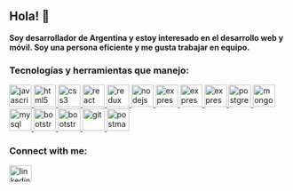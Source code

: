 ## Hola! 👋

**Soy desarrollador de Argentina y estoy interesado en el desarrollo web y móvil. Soy una persona eficiente y me gusta trabajar en equipo.**

### Tecnologías y herramientas que manejo:

<p align="left"> 
    <a href="https://developer.mozilla.org/en-US/docs/Web/JavaScript/" target="_blank" rel="noreferrer">
        <img
			src="https://user-images.githubusercontent.com/25181517/117447155-6a868a00-af3d-11eb-9cfe-245df15c9f3f.png"
			alt="javascript"
			width="40"
			height="40"
		/>
    </a>
    <a href="https://www.w3.org/html/" target="_blank" rel="noreferrer">
        <img
			src="https://user-images.githubusercontent.com/25181517/192158954-f88b5814-d510-4564-b285-dff7d6400dad.png"
			alt="html5"
			width="40"
			height="40"
		/>
        </a>
    <a href="https://www.w3schools.com/css/" target="_blank" rel="noreferrer">
        <img
			src="https://user-images.githubusercontent.com/25181517/183898674-75a4a1b1-f960-4ea9-abcb-637170a00a75.png"
			alt="css3"
			width="40"
			height="40"
		/>
    </a>
    <a href="https://react.dev/" target="_blank" rel="noreferrer">
        <img
			src="https://user-images.githubusercontent.com/25181517/183897015-94a058a6-b86e-4e42-a37f-bf92061753e5.png"
			alt="react"
			width="40"
			height="40"
		/>
    </a>
    <a href="https://redux.js.org" target="_blank" rel="noreferrer">
        <img
			src="https://user-images.githubusercontent.com/25181517/187896150-cc1dcb12-d490-445c-8e4d-1275cd2388d6.png"
			alt="redux"
			width="40"
			height="40"
		/>
    </a>
    <a href="https://nodejs.org" target="_blank" rel="noreferrer">
        <img
			src="https://user-images.githubusercontent.com/25181517/183568594-85e280a7-0d7e-4d1a-9028-c8c2209e073c.png"
			alt="nodejs"
			width="40"
			height="40"
		/>
    </a>
    <a href="https://expressjs.com" target="_blank" rel="noreferrer">
        <img
    		src="https://user-images.githubusercontent.com/25181517/183859966-a3462d8d-1bc7-4880-b353-e2cbed900ed6.png"
    		alt="express"
    		width="40"
    		height="40"
    	/>
    </a>
	<a href="https://www.java.com/es/" target="_blank" rel="noreferrer">
        <img
    		src="https://user-images.githubusercontent.com/25181517/117201156-9a724800-adec-11eb-9a9d-3cd0f67da4bc.png"
    		alt="express"
    		width="40"
    		height="40"
    	/>
    </a>
	<a href="https://start.spring.io/" target="_blank" rel="noreferrer">
        <img
    		src="https://user-images.githubusercontent.com/25181517/183891303-41f257f8-6b3d-487c-aa56-c497b880d0fb.png"
    		alt="express"
    		width="40"
    		height="40"
    	/>
    </a>
    <a href="https://www.postgresql.org" target="_blank" rel="noreferrer">
        <img
    		src="https://user-images.githubusercontent.com/25181517/117208740-bfb78400-adf5-11eb-97bb-09072b6bedfc.png"
    		alt="postgresql"
    		width="40"
    		height="40"
    	/>
    </a>
        <a href="https://www.mongodb.com/" target="_blank" rel="noreferrer">
        <img
    		src="https://user-images.githubusercontent.com/25181517/182884177-d48a8579-2cd0-447a-b9a6-ffc7cb02560e.png"
    		alt="mongodb"
    		width="40"
    		height="40"
    	/>
    </a>
        <a href="https://www.mysql.com/" target="_blank" rel="noreferrer">
        <img
    		src="https://user-images.githubusercontent.com/25181517/183896128-ec99105a-ec1a-4d85-b08b-1aa1620b2046.png"
    		alt="mysql"
    		width="40"
    		height="40"
    	/>
    </a>
        <a href="https://getbootstrap.com/" target="_blank" rel="noreferrer">
        <img
    		src="https://user-images.githubusercontent.com/25181517/183898054-b3d693d4-dafb-4808-a509-bab54cf5de34.png"
    		alt="bootstrap"
    		width="40"
    		height="40"
    	/>
    </a>
	<a href="https://tailwindcss.com/docs/installation" target="_blank" rel="noreferrer">
        <img
    		src="https://user-images.githubusercontent.com/25181517/202896760-337261ed-ee92-4979-84c4-d4b829c7355d.png"
    		alt="bootstrap"
    		width="40"
    		height="40"
    	/>
    </a>
    <a href="https://git-scm.com/" target="_blank" rel="noreferrer">
        <img
    		src="https://user-images.githubusercontent.com/25181517/192108372-f71d70ac-7ae6-4c0d-8395-51d8870c2ef0.png"
    		alt="git"
    		width="40"
    		height="40"
    	/>
    </a>
    	<a href="https://postman.com" target="_blank" rel="noreferrer">
        <img
    		src="https://user-images.githubusercontent.com/25181517/192109061-e138ca71-337c-4019-8d42-4792fdaa7128.png"
    		alt="postman"
    		width="40"
    		height="40"
    	/>
    </a>
</p>

### Connect with me:

<p align="left">
    <a href="https://www.linkedin.com/in/luiz22/" target="blank">
    <img align="center" src="https://raw.githubusercontent.com/rahuldkjain/github-profile-readme-generator/master/src/images/icons/Social/linked-in-alt.svg" alt="linkedin" height="30" width="40" />
    </a>
</p>
<!-- 
https://github.com/marwin1991/profile-technology-icons/blob/main/README.md -->
